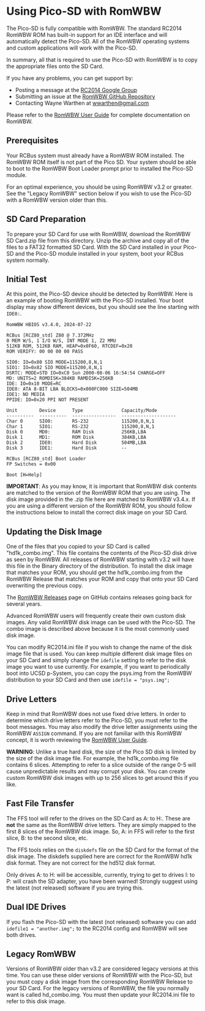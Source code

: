 # Using Pico-SD with RomWBW

The Pico-SD is fully compatible with RomWBW.  The standard RC2014 RomWBW ROM has
built-in support for an IDE interface and will automatically detect the Pico-SD.
All of the RomWBW operating systems and custom applications will work with the
Pico-SD.

In summary, all that is required to use the Pico-SD with RomWBW is to copy the
appropriate files onto the SD Card.

If you have any problems, you can get support by:

- Posting a message at the [RC2014 Google Group](https://groups.google.com/g/rc2014-z80)
- Submitting an issue at the [RomWBW GitHub Repository](https://github.com/wwarthen/RomWBW)
- Contacting Wayne Warthen at wwarthen@gmail.com

Please refer to the
[RomWBW User Guide](https://github.com/wwarthen/RomWBW/blob/master/Doc/RomWBW%20User%20Guide.pdf)
for complete documentation on RomWBW.

## Prerequisites

Your RCBus system must already have a RomWBW ROM installed.  The RomWBW
ROM itself is not part of the Pico SD.  Your system should be able to boot to the RomWBW
Boot Loader prompt prior to installed the Pico-SD module.

For an optimal experience, you should be using RomWBW v3.2 or greater.  See the "Legacy RomWBW"
section below if you wish to use the Pico-SD with a RomWBW version older than this.

## SD Card Preparation

To prepare your SD Card for use with RomWBW, download the RomWBW SD Card.zip file
from this directory.  Unzip the archive and copy all of the files to a FAT32 formatted
SD Card.  With the SD Card installed in your Pico-SD and the Pico-SD module installed
in your system, boot your RCBus system normally.

## Initial Test

At this point, the Pico-SD device should be detected by RomWBW.  Here is an example
of booting RomWBW with the Pico-SD installed.  Your boot display may show different
devices, but you should see the line starting with `IDE0:`.

```
RomWBW HBIOS v3.4.0, 2024-07-22

RCBus [RCZ80_std] Z80 @ 7.372MHz
0 MEM W/S, 1 I/O W/S, INT MODE 1, Z2 MMU
512KB ROM, 512KB RAM, HEAP=0x0F60, RTCDEF=0x20
ROM VERIFY: 00 00 00 00 PASS

SIO0: IO=0x80 SIO MODE=115200,8,N,1
SIO1: IO=0x82 SIO MODE=115200,8,N,1
DSRTC: MODE=STD IO=0xC0 Sun 2000-08-06 16:54:54 CHARGE=OFF
MD: UNITS=2 ROMDISK=384KB RAMDISK=256KB
IDE: IO=0x10 MODE=RC
IDE0: ATA 8-BIT LBA BLOCKS=0x000FC000 SIZE=504MB
IDE1: NO MEDIA
PPIDE: IO=0x20 PPI NOT PRESENT

Unit        Device      Type              Capacity/Mode
----------  ----------  ----------------  --------------------
Char 0      SIO0:       RS-232            115200,8,N,1
Char 1      SIO1:       RS-232            115200,8,N,1
Disk 0      MD0:        RAM Disk          256KB,LBA
Disk 1      MD1:        ROM Disk          384KB,LBA
Disk 2      IDE0:       Hard Disk         504MB,LBA
Disk 3      IDE1:       Hard Disk         --

RCBus [RCZ80_std] Boot Loader
FP Switches = 0x00

Boot [H=Help]
```

**IMPORTANT**: As you may know, it is important that RomWBW disk contents are
matched to the version of the RomWBW ROM that you are using.  The disk image
provided in the .zip file here are matched to RomWBW v3.4.x.  If you are using
a different version of the RomWBW ROM, you should follow the instructions
below to install the correct disk image on your SD Card.

## Updating the Disk Image

One of the files that you copied to your SD Card is called "hd1k_combo.img".
This file contains the contents of the Pico-SD disk drive as seen by RomWBW.
All releases of RomWBW starting with v3.2 will have this file in the Binary
directory of the distribution.  To install the disk image that matches your
ROM, you should get the hd1k_combo.img from the RomWBW Release that
matches your ROM and copy that onto your SD Card overwriting the previous
copy.

The [RomWBW Releases](https://github.com/wwarthen/RomWBW/releases) page
on GitHub contains releases going back for several years.

Advanced RomWBW users will frequently create their own custom
disk images.  Any valid RomWBW disk image can be used with the Pico-SD.
The combo image is described above because it is the most commonly used
disk image.

You can modify RC2014.ini file if you wish to change the name of the
disk image file that is used.  You can keep multiple
different disk image files on your SD Card and simply change the
`idefile` setting to refer to the disk image you want to use currently.
For example, if you want to periodically boot into UCSD p-System,
you can copy the psys.img from the RomWBW distribution to your SD
Card and then use `idefile = "psys.img";`


## Drive Letters

Keep in mind that RomWBW does not use fixed drive letters.  In order to
determine which drive letters refer to the Pico-SD, you must refer to
the boot messages.  You may also modify the drive letter assignments
using the RomWBW `ASSIGN` command.  If you are not familiar with this
RomWBW concept, it is worth reviewing the
[RomWBW User Guide](https://github.com/wwarthen/RomWBW/blob/master/Doc/RomWBW%20User%20Guide.pdf).

**WARNING**: Unlike a true hard disk, the size of the Pico SD disk is
limited by the size of the disk image file.  For example, the
hd1k_combo.img file contains 6 slices.  Attempting to refer to a
slice outside of the range 0-5 will cause unpredictable results
and may corrupt your disk.  You can create custom RomWBW disk
images with up to 256 slices to get around this if you like.

## Fast File Transfer

The FFS tool will refer to the drives on the SD Card as A: to H:.  These
are **not** the same as the RomWBW drive letters.  They are simply mapped
to the first 8 slices of the RomWBW disk image.  So, A: in FFS will refer
to the first slice, B: to the second slice, etc.

The FFS tools relies on the `diskdefs` file on the SD Card for the format
of the disk image.  The diskdefs supplied here are correct for the RomWBW
hd1k disk format.  They are not correct for the hd512 disk format.

Only drives A: to H: will be accessible, currently, trying to get to drives
I: to P: will crash the SD adapter, you have been warned!
Strongly suggest using the latest (not released) software if you are trying this.

## Dual IDE Drives

If you flash the Pico-SD  with the latest (not released) software you can add 
`idefile1 = "another.img";` to the RC2014 config and RomWBW will see both
drives.

## Legacy RomWBW

Versions of RomWBW older than v3.2 are considered legacy versions at this time.
You can use these older versions of RomWBW with the Pico-SD, but you must copy
a disk image from the corresponding RomWBW Release to your SD Card.  For the
legacy versions of RomWBW, the file you normally want is called hd_combo.img.
You must then update your RC2014.ini file to refer to this disk image.
